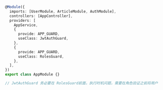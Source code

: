 ```ts
@Module({
  imports: [UserModule, ArticleModule, AuthModule],
  controllers: [AppController],
  providers: [
    AppService,
    {
      provide: APP_GUARD,
      useClass: JwtAuthGuard,
    },
    {
      provide: APP_GUARD,
      useClass: RolesGuard,
    },
  ],
})
export class AppModule {}

// JwtAuthGuard 务必要在 RolesGuard前面，执行时机问题，需要在角色验证之前将用户信息设置到request.上
```

[//]: # (前端路由设计的话就简单点，设置一个公共路由，然后再根据用户类型拼装菜单，需要一个菜单生成的组建？)

[//]: # (ProLayout 这种神器一定要用！！！！！！)